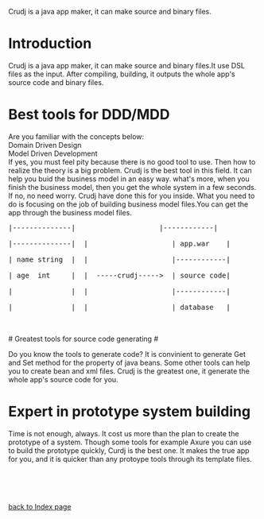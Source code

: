 Crudj is a java app maker, it can make source and binary files.

# Introduction #

Crudj is a java app maker, it can make source and binary files.It use DSL files as the input. After compiling, building, it outputs the whole app's source code and binary files.

# Best tools for DDD/MDD #

Are you familiar with the concepts below:<br />
Domain Driven Design<br />
Model Driven Development<br />
If yes, you must feel pity because there is no good tool to use. Then how to realize the theory is a big problem. Crudj is the best tool in this field. It can help you buid the business model in an easy way. what's more, when you finish the business model, then you get the whole system in a few seconds.<br />
If no, no need worry. Crudj have done this for you inside. What you need to do is focusing on the job of building business model files.You can get the app through the business model files.<br />
<pre>
|--------------|                    |------------|<br>
|--------------|  |                    | app.war    |<br>
| name string  |  |                    |------------|<br>
| age  int     |  |  -----crudj----->  | source code|<br>
|              |  |                    |------------|<br>
|              |  |                    | database   |<br>
</pre>
<br />
# Greatest tools for source code generating #

Do you know the tools to generate code? It is convinient to generate Get and Set method for the property of java beans. Some other tools can help you to create bean and xml files. Crudj is the greatest one, it generate the whole app's source code for you.


# Expert in prototype system building #

Time is not enough, always. It cost us more than the plan to create the prototype of a system. Though some tools for example Axure you can use to build the prototype quickly, Curdj is the best one. It makes the true app for you, and it is quicker than any protoype tools through its template files.

<br /><br /><br />

<a href='http://code.google.com/p/crudj/wiki/WikiIndex'>
back to Index page</a><br />